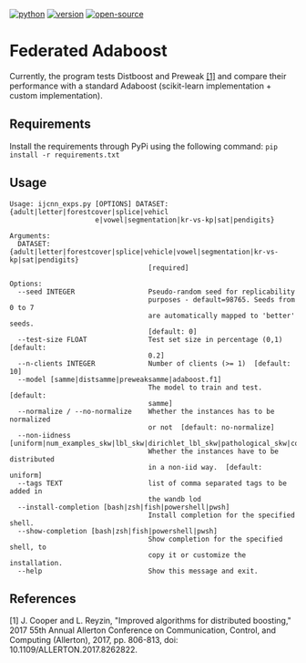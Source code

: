 [![python](https://img.shields.io/badge/PYTHON-blue?style=for-the-badge&logo=python&logoColor=yellow)](https://www.python.org/)
[![version](https://img.shields.io/badge/python-3.8|3.9-blue?style=for-the-badge)]()
[![open-source](https://img.shields.io/badge/open%20source-blue?style=for-the-badge&logo=github&color=123456)](https://github.com/makgyver/)

# Federated Adaboost

Currently, the program tests Distboost and Preweak [[1]](#1) and compare their performance with a standard Adaboost (scikit-learn implementation + custom implementation).

## Requirements
Install the requirements through PyPi using the following command:
`pip install -r requirements.txt`

## Usage

```
Usage: ijcnn_exps.py [OPTIONS] DATASET:{adult|letter|forestcover|splice|vehicl
                     e|vowel|segmentation|kr-vs-kp|sat|pendigits}

Arguments:
  DATASET:{adult|letter|forestcover|splice|vehicle|vowel|segmentation|kr-vs-kp|sat|pendigits}
                                  [required]

Options:
  --seed INTEGER                  Pseudo-random seed for replicability
                                  purposes - default=98765. Seeds from 0 to 7
                                  are automatically mapped to 'better' seeds.
                                  [default: 0]
  --test-size FLOAT               Test set size in percentage (0,1)  [default:
                                  0.2]
  --n-clients INTEGER             Number of clients (>= 1)  [default: 10]
  --model [samme|distsamme|preweaksamme|adaboost.f1]
                                  The model to train and test.  [default:
                                  samme]
  --normalize / --no-normalize    Whether the instances has to be normalized
                                  or not  [default: no-normalize]
  --non-iidness [uniform|num_examples_skw|lbl_skw|dirichlet_lbl_skw|pathological_skw|covariate_shift]
                                  Whether the instances have to be distributed
                                  in a non-iid way.  [default: uniform]
  --tags TEXT                     list of comma separated tags to be added in
                                  the wandb lod
  --install-completion [bash|zsh|fish|powershell|pwsh]
                                  Install completion for the specified shell.
  --show-completion [bash|zsh|fish|powershell|pwsh]
                                  Show completion for the specified shell, to
                                  copy it or customize the installation.
  --help                          Show this message and exit.
```

## References
<a id="1">[1]</a>
J. Cooper and L. Reyzin, "Improved algorithms for distributed boosting," 2017 55th Annual Allerton Conference on Communication, Control, and Computing (Allerton), 2017, pp. 806-813, doi: 10.1109/ALLERTON.2017.8262822.
